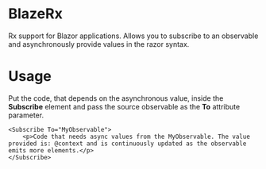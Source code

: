 # BlazeRx
Rx support for Blazor applications. Allows you to subscribe to an observable and asynchronously provide values in the razor syntax.

# Usage
Put the code, that depends on the asynchronous value, inside the **Subscribe** element and pass the source observable as the **To** attribute parameter.
```
<Subscribe To="MyObservable">
    <p>Code that needs async values from the MyObservable. The value provided is: @context and is continuously updated as the observable emits more elements.</p>
</Subscribe>
```
